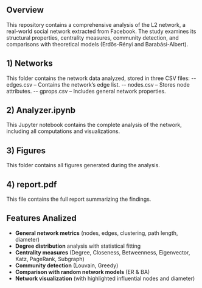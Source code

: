 ## Overview
This repository contains a comprehensive analysis of the L2 network, a real-world social network extracted from Facebook. The study examines its structural properties, centrality measures, community detection, and comparisons with theoretical models (Erdős-Rényi and Barabási-Albert).

## 1) Networks
This folder contains the network data analyzed, stored in three CSV files:
-- edges.csv – Contains the network’s edge list.
-- nodes.csv – Stores node attributes.
-- gprops.csv – Includes general network properties.

## 2) Analyzer.ipynb          
This Jupyter notebook contains the complete analysis of the network, including all computations and visualizations.

## 3) Figures
This folder contains all figures generated during the analysis.

## 4) report.pdf
This file contains the full report summarizing the findings.



## Features Analized
- **General network metrics** (nodes, edges, clustering, path length, diameter)
- **Degree distribution** analysis with statistical fitting
- **Centrality measures** (Degree, Closeness, Betweenness, Eigenvector, Katz, PageRank, Subgraph)
- **Community detection** (Louvain, Greedy)
- **Comparison with random network models** (ER & BA)
- **Network visualization** (with highlighted influential nodes and diameter)

